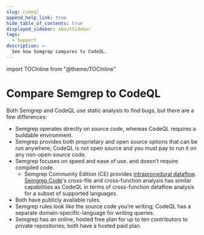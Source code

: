 ```yaml
---
slug: codeql
append_help_link: true
hide_table_of_contents: true
displayed_sidebar: aboutSidebar
tags:
  - Support
description: >-
  See how Semgrep compares to CodeQL.
---
```


import TOCInline from "@theme/TOCInline"

# Compare Semgrep to CodeQL

<TOCInline toc={toc} />

Both Semgrep and CodeQL use static analysis to find bugs, but there are a few differences:

<!-- vale off -->
- Semgrep operates directly on source code, whereas CodeQL requires a buildable environment.
- Semgrep provides both proprietary and open source options that can be run anywhere; CodeQL is not open source and you must pay to run it on any non-open-source code.
- Semgrep focuses on speed and ease of use. and doesn’t require compiled code.
  - Semgrep Community Edition (CE) provides [intraprocedural dataflow](/writing-rules/data-flow/data-flow-overview). [Semgrep Code](/semgrep-code/overview)'s cross-file and cross-function analysis has similar capabilities as CodeQL in terms of cross-function dataflow analysis for a subset of supported languages.
- Both have publicly available rules.
- Semgrep rules look like the source code you’re writing; CodeQL has a separate domain-specific-language for writing queries.
- Semgrep has an online, hosted free plan for up to ten contributors to private repositories; both have a hosted paid plan.
<!-- vale on -->

